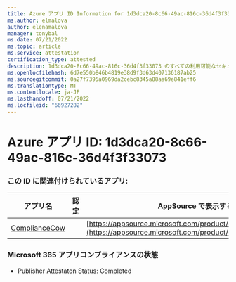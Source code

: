 ```yaml
---
title: Azure アプリ ID Information for 1d3dca20-8c66-49ac-816c-36d4f3f33073
ms.author: elmalova
author: elenamalova
manager: tonybal
ms.date: 07/21/2022
ms.topic: article
ms.service: attestation
certification_type: attested
description: 1d3dca20-8c66-49ac-816c-36d4f3f33073 のすべての利用可能なセキュリティとコンプライアンス情報。
ms.openlocfilehash: 6d7e550b846b4819e38d9f3d63d407136187ab25
ms.sourcegitcommit: 0a27f7395a0969da2cebc8345a88aa69e841eff6
ms.translationtype: MT
ms.contentlocale: ja-JP
ms.lasthandoff: 07/21/2022
ms.locfileid: "66927282"
---
```

# <a name="azure-app-id-1d3dca20-8c66-49ac-816c-36d4f3f33073"></a>Azure アプリ ID: 1d3dca20-8c66-49ac-816c-36d4f3f33073


### <a name="apps-associated-with-this-id"></a>この ID に関連付けられているアプリ:
| **アプリ名** | **認定** | **AppSource で表示する** |
|--------------|---------------|-----------------------|
| [ComplianceCow](../forward/WA200004247.md) |  | [https://appsource.microsoft.com/product/office/WA200004247](https://appsource.microsoft.com/product/office/WA200004247) |

### <a name="microsoft-365-app-compliance-status"></a>Microsoft 365 アプリコンプライアンスの状態
- Publisher Attestaton Status: Completed
